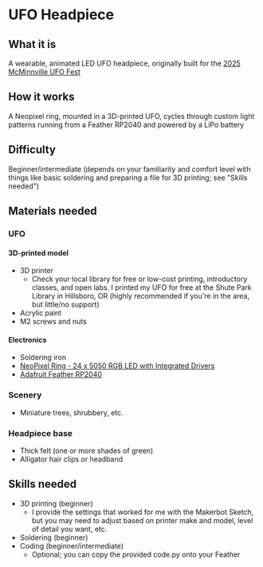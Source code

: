 # UFO Headpiece

## What it is
A wearable, animated LED UFO headpiece, originally built for the [2025 McMinnville UFO Fest](https://ufofest.com/)

## How it works
A Neopixel ring, mounted in a 3D-printed UFO, cycles through custom light patterns running from a Feather RP2040 and powered by a LiPo battery

## Difficulty
Beginner/intermediate (depends on your familiarity and comfort level with things like basic soldering and preparing a file for 3D printing; see "Skills needed")

## Materials needed
### UFO
#### 3D-printed model
- 3D printer
  - Check your local library for free or low-cost printing, introductory classes, and open labs. I printed my UFO for free at the Shute Park Library in Hillsboro, OR (highly recommended if you're in the area, but little/no support)
- Acrylic paint
- M2 screws and nuts
#### Electronics
- Soldering iron
- [NeoPixel Ring - 24 x 5050 RGB LED with Integrated Drivers](https://www.adafruit.com/product/1586)
- [Adafruit Feather RP2040](https://www.adafruit.com/product/4884)
  
### Scenery
- Miniature trees, shrubbery, etc.
### Headpiece base
- Thick felt (one or more shades of green)
- Alligator hair clips or headband

## Skills needed
- 3D printing (beginner)
  - I provide the settings that worked for me with the Makerbot Sketch, but you may need to adjust based on printer make and model, level of detail you want, etc.
- Soldering (beginner)
- Coding (beginner/intermediate)
  - Optional; you can copy the provided code.py onto your Feather
  
